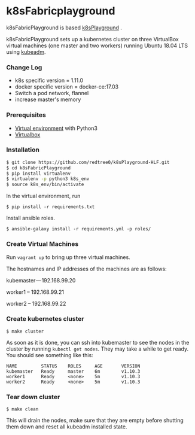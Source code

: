 # k8sFabricplayground

k8sFabricPlayground is based 
[k8sPlayground](https://github.com/redtree0/k8sPlayground) .

k8sFabricPlayground sets up a kubernetes cluster on three VirtualBox virtual machines (one master and two workers) running Ubuntu 18.04 LTS using [kubeadm](https://kubernetes.io/docs/setup/independent/create-cluster-kubeadm/).

### Change Log
* k8s specific version = 1.11.0
* docker specific version = docker-ce:17.03
* Switch a pod network, flannel
* increase master's memory 

### Prerequisites
* [Virtual environment](https://docs.python.org/3/library/venv.html) with Python3
* [Virtualbox](https://www.virtualbox.org/)

### Installation
```bash
$ git clone https://github.com/redtree0/k8sPlayground-HLF.git
$ cd k8sFabricPlayground
$ pip install virtualenv
$ virtualenv -p python3 k8s_env
$ source k8s_env/bin/activate
```
In the virtual environment, run

```
$ pip install -r requirements.txt
```
Install ansible roles.
```
$ ansible-galaxy install -r requirements.yml -p roles/
```

### Create Virtual Machines
Run `vagrant up` to bring up three virtual machines.

The hostnames and IP addresses of the machines are as follows:

kubemaster — 192.168.99.20

worker1 – 192.168.99.21

worker2 – 192.168.99.22

### Create kubernetes cluster
```
$ make cluster
```
As soon as it is done, you can ssh into kubemaster to see the nodes in the cluster by running `kubectl get nodes`. They may take a while to get ready. You should see something like this:
```
NAME         STATUS    ROLES     AGE       VERSION
kubemaster   Ready     master    6m        v1.10.3
worker1      Ready     <none>    5m        v1.10.3
worker2      Ready     <none>    5m        v1.10.3
```

### Tear down cluster
```
$ make clean
```
This will drain the nodes, make sure that they are empty before shutting them down and reset all kubeadm installed state.
